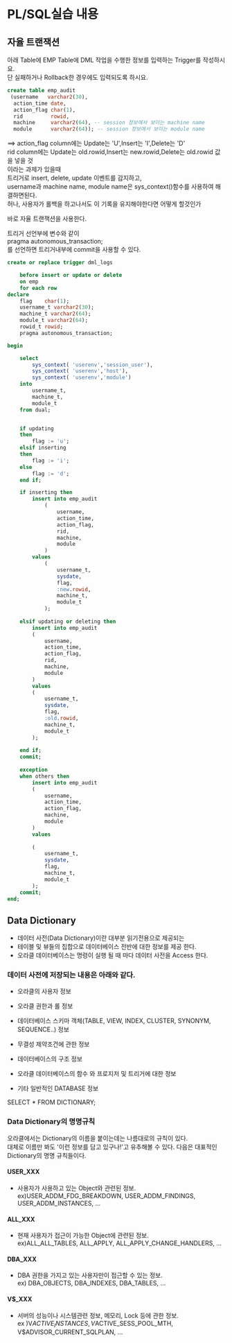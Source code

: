 # PL/SQL실습 내용
## 자율 트랜잭션 
아래 Table에 EMP Table에 DML 작업을 수행한 정보를 입력하는 Trigger를 작성하시요.<br>
 단 실패하거나 Rollback한 경우에도 입력되도록 하시요.<br>
```SQL
create table emp_audit
 (username   varchar2(30),   
  action_time date,
  action_flag char(1),
  rid         rowid,
  machine     varchar2(64), -- session 정보에서 보이는 machine name
  module      varchar2(64)); -- session 정보에서 보이는 module name
 ```
==> action_flag  column에는 Update는 'U',Insert는 'I',Delete는 'D'<br>
     rid column에는 Update는 old.rowid,Insert는 new.rowid,Delete는 old.rowid 값을 넣을 것<br>
이라는 과제가 있을때 <br>
트리거로 insert, delete, update 이벤트를 감지하고, <br>
username과 machine name, module name은 sys_context()함수를 사용하여 해결하면된다. <br>
허나, 사용자가 롤백을 하고나서도 이 기록을 유지해야한다면 어떻게 할것인가<br>

바로 자율 트랜잭션을 사용한다.<br>

트리거 선언부에 변수와 같이<br>
 pragma autonomous_transaction;<br>
 를 선언하면 트리거내부에 commit을 사용할 수 있다.<br>

```SQL
create or replace trigger dml_logs 

    before insert or update or delete 
    on emp
    for each row
declare
    flag    char(1);
    username_t varchar2(30);
    machine_t varchar2(64);
    module_t varchar2(64);
    rowid_t rowid;
    pragma autonomous_transaction;

begin

    select 
        sys_context( 'userenv','session_user'),
        sys_context( 'userenv','host'),
        sys_context( 'userenv','module')
    into 
        username_t,
        machine_t,
        module_t
    from dual;


    if updating 
    then
        flag := 'u';
    elsif inserting 
    then 
        flag := 'i';
    else
        flag := 'd';
    end if; 

    if inserting then   
        insert into emp_audit
            (
                username,
                action_time,
                action_flag,
                rid,
                machine,
                module 
            ) 
        values
            (
                username_t,
                sysdate,
                flag,
                :new.rowid,
                machine_t,
                module_t
            );
            
    elsif updating or deleting then 
        insert into emp_audit
        (
            username,
            action_time,
            action_flag,
            rid,
            machine,
            module 
        ) 
        values
        (
            username_t,
            sysdate,
            flag,
            :old.rowid,
            machine_t,
            module_t
        );
        
    end if;
    commit;
    
    exception
    when others then
        insert into emp_audit
        (
            username,
            action_time,
            action_flag,
            machine,
            module 
        ) 
        values
       
        (
            username_t,
            sysdate,
            flag,
            machine_t,
            module_t
        );
    commit;   
end;
```
##  Data Dictionary
- 데이터 사전(Data Dictionary)이란 대부분 읽기전용으로 제공되는 <br>
- 테이블 및 뷰들의 집합으로 데이터베이스 전반에 대한 정보를 제공 한다.<br>
- 오라클 데이터베이스는 명령이 실행 될 때 마다 데이터 사전을 Access 한다.<br>

### 데이터 사전에 저장되는 내용은 아래와 같다.

 

- 오라클의 사용자 정보<br>

- 오라클 권한과 롤 정보<br>

- 데이터베이스 스키마 객체(TABLE, VIEW, INDEX, CLUSTER, SYNONYM, SEQUENCE..) 정보<br>

- 무결성 제약조건에 관한 정보<br>

- 데이터베이스의 구조 정보<br>

- 오라클 데이터베이스의 함수 와 프로지저 및 트리거에 대한 정보<br>

- 기타 일반적인 DATABASE 정보<br>

SELECT * FROM DICTIONARY;<br>
### Data Dictionary의 명명규칙<br>
오라클에서는 Dictionary의 이름을 붙이는데는 나름대로의 규칙이 있다. <br>
대체로 이름만 봐도 '이런 정보를 담고 있구나!'고 유추해볼 수 있다. 다음은 대표적인 Dictionary의 명명 규칙들이다.<br>

#### USER_XXX<br>
- 사용자가 사용하고 있는 Object와 관련된 정보.<br>
ex)USER_ADDM_FDG_BREAKDOWN, USER_ADDM_FINDINGS, USER_ADDM_INSTANCES, ...<br>

#### ALL_XXX<br>
- 현재 사용자가 접근이 가능한 Object에 관련된 정보.<br>
ex)ALL_ALL_TABLES, ALL_APPLY, ALL_APPLY_CHANGE_HANDLERS, ...<br>

#### DBA_XXX<br>
- DBA 권한을 가지고 있는 사용자만이 접근할 수 있는 정보.<br>
ex) DBA_OBJECTS, DBA_INDEXES, DBA_TABLES, ...<br>

#### V$_XXX<br>
- 서버의 성능이나 시스템관련 정보, 메모리, Lock 등에 관한 정보.<br>
ex )V$ACTIVE_INSTANCES, V$ACTIVE_SESS_POOL_MTH, V$ADVISOR_CURRENT_SQLPLAN, ...<br>
